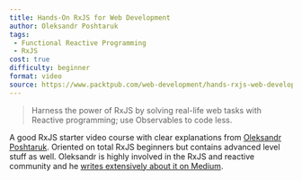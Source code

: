 ```yaml
---
title: Hands-On RxJS for Web Development
author: Oleksandr Poshtaruk
tags:
 - Functional Reactive Programming
 - RxJS
cost: true
difficulty: beginner
format: video
source: https://www.packtpub.com/web-development/hands-rxjs-web-development-video
---
```


> Harness the power of RxJS by solving real-life web tasks with Reactive programming; use Observables to code less.

A good RxJS starter video course with clear explanations from [Oleksandr Poshtaruk](https://twitter.com/El_Extremal). Oriented on total RxJS beginners but contains advanced level stuff as well. Oleksandr is highly involved in the RxJS and reactive community and he [writes extensively about it on Medium](https://medium.com/@alexanderposhtaruk).